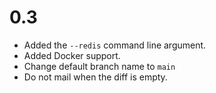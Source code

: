 # 0.3

* Added the `--redis` command line argument.
* Added Docker support.
* Change default branch name to `main`
* Do not mail when the diff is empty.